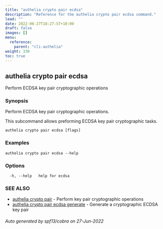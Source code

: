 ```yaml
---
title: "authelia crypto pair ecdsa"
description: "Reference for the authelia crypto pair ecdsa command."
lead: ""
date: 2022-06-27T18:27:57+10:00
draft: false
images: []
menu:
  reference:
    parent: "cli-authelia"
weight: 330
toc: true
---
```


## authelia crypto pair ecdsa

Perform ECDSA key pair cryptographic operations

### Synopsis

Perform ECDSA key pair cryptographic operations.

This subcommand allows preforming ECDSA key pair cryptographic tasks.

```
authelia crypto pair ecdsa [flags]
```

### Examples

```
authelia crypto pair ecdsa --help
```

### Options

```
  -h, --help   help for ecdsa
```

### SEE ALSO

* [authelia crypto pair](authelia_crypto_pair.md)	 - Perform key pair cryptographic operations
* [authelia crypto pair ecdsa generate](authelia_crypto_pair_ecdsa_generate.md)	 - Generate a cryptographic ECDSA key pair

###### Auto generated by spf13/cobra on 27-Jun-2022
